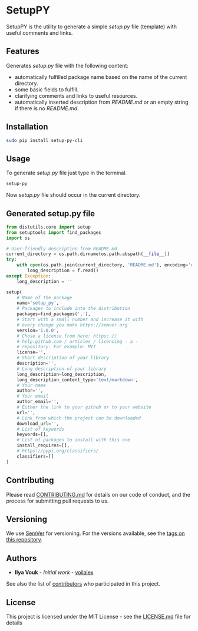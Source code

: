 # SetupPY 

SetupPY is the utility to generate a simple *setup.py* file (template) with useful comments and links.

## Features
Generates *setup.py* file with the following content:
* automatically fulfilled package name based on the name of the current directory.
* some basic fields to fulfill.
* clarifying comments and links to useful resources.
* automatically inserted description from *README.md* or an empty string if there is no *README.md*.



## Installation
```bash
sudo pip install setup-py-cli
```

## Usage
To generate *setup.py* file just type in the terminal.
```bash
setup-py
```
Now *setup.py* file should occur in the current directory. 

## Generated setup.py file
```python
from distutils.core import setup
from setuptools import find_packages
import os

# User-friendly description from README.md
current_directory = os.path.dirname(os.path.abspath(__file__))
try:
    with open(os.path.join(current_directory, 'README.md'), encoding='utf-8') as f:
        long_description = f.read()
except Exception:
    long_description = ''

setup(
	# Name of the package 
	name='setup_py',
	# Packages to include into the distribution 
	packages=find_packages(','),
	# Start with a small number and increase it with 
	# every change you make https://semver.org 
	version='1.0.0',
	# Chose a license from here: https: // 
	# help.github.com / articles / licensing - a - 
	# repository. For example: MIT 
	license='',
	# Short description of your library 
	description='',
	# Long description of your library 
	long_description=long_description,
	long_description_content_type='text/markdown',
	# Your name 
	author='',
	# Your email 
	author_email='',
	# Either the link to your github or to your website 
	url='',
	# Link from which the project can be downloaded 
	download_url='',
	# List of keywords 
	keywords=[],
	# List of packages to install with this one 
	install_requires=[],
	# https://pypi.org/classifiers/ 
	classifiers=[]
)

```

## Contributing

Please read [CONTRIBUTING.md](CONTRIBUTING.md) for details on our code of conduct, and the process for submitting pull requests to us.

## Versioning

We use [SemVer](http://semver.org/) for versioning. For the versions available, see the [tags on this repository](https://github.com/your/project/tags). 

## Authors

* **Ilya Vouk** - *Initial work* - [voilalex](https://github.com/VoIlAlex)

See also the list of [contributors](https://github.com/VoIlAlex/setup-py/contributors) who participated in this project.

## License

This project is licensed under the MIT License - see the [LICENSE.md](LICENSE.md) file for details
